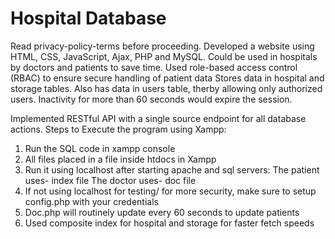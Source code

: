 # Hospital Database
Read privacy-policy-terms before proceeding.
Developed a website using HTML, CSS, JavaScript, Ajax, PHP and MySQL. Could be used in hospitals by doctors and patients to save time.
Used role-based access control (RBAC) to ensure secure handling of patient data 
Stores data in hospital and storage tables.
Also has data in users table, therby allowing only authorized users. Inactivity for more than 60 seconds would expire the session.

Implemented RESTful API with a single source endpoint for all database actions.
Steps to Execute the program using Xampp:
1. Run the SQL code in xampp console
2. All files placed in a file inside htdocs in Xampp
3. Run it using localhost after starting apache and sql servers:
  The patient uses- index file
  The doctor uses- doc file
4. If not using localhost for testing/ for more security, make sure to setup config.php with your credentials
5. Doc.php will routinely update every 60 seconds to update patients
6. Used composite index for hospital and storage for faster fetch speeds
